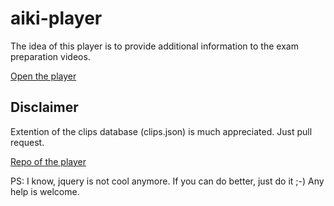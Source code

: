 # aiki-player
The idea of this player is to provide additional information to the exam preparation videos. 

[Open the player](https://anick107.github.io/aiki-player/docs/aiki-player.html)

## Disclaimer

Extention of the clips database (clips.json) is much appreciated. Just pull request.

[Repo of the player](https://github.com/anick107/aiki-player)

PS: I know, jquery is not cool anymore. If you can do better, just do it ;-) Any help is welcome.